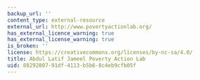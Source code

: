 ```yaml
---
backup_url: ''
content_type: external-resource
external_url: http://www.povertyactionlab.org/
has_external_licence_warning: true
has_external_license_warning: true
is_broken: ''
license: https://creativecommons.org/licenses/by-nc-sa/4.0/
title: Abdul Latif Jameel Poverty Action Lab
uid: 88292807-91df-4113-b5b6-8c4eb9cfb05f
---
```

